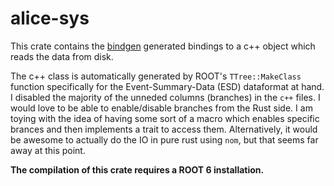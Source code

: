 # alice-sys

This crate contains the [bindgen](https://github.com/rust-lang-nursery/rust-bindgen) generated bindings to a c++ object which reads the data from disk.

The c++ class is automatically generated by ROOT's `TTree::MakeClass` function specifically for the Event-Summary-Data (ESD) dataformat at hand.
I disabled the majority of the unneded columns (branches) in the `c++` files. I would love to be able to enable/disable branches from the Rust side. I am toying with the idea of having some sort of a macro which enables specific brances and then implements a trait to access them. Alternatively, it would be awesome to actually do the IO in pure rust using `nom`, but that seems far away at this point.

**The compilation of this crate requires a ROOT 6 installation.**
